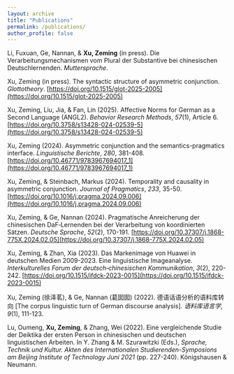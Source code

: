 ```yaml
---
layout: archive
title: "Publications"
permalink: /publications/
author_profile: false
---
```

Li, Fuxuan, Ge, Nannan, & **Xu, Zeming** (in press). Die Verarbeitungsmechanismen vom Plural der Substantive bei chinesischen Deutschlernenden. *Muttersprache*. 

Xu, Zeming (in press). The syntactic structure of asymmetric conjunction. *Glottotheory*. [https://doi.org/10.1515/glot-2025-2005](https://doi.org/10.1515/glot-2025-2005)
                    
Xu, Zeming, Liu, Jia, & Fan, Lin (2025). Affective Norms for German as a Second Language (ANGL2). *Behavior Research Methods*, *57*(1), Article 6. [https://doi.org/10.3758/s13428-024-02539-5](https://doi.org/10.3758/s13428-024-02539-5) 

Xu, Zeming (2024). Asymmetric conjunction and the semantics-pragmatics interface. *Linguistische Berichte*, *280*, 381-408. [https://doi.org/10.46771/9783967694017_1](https://doi.org/10.46771/9783967694017_1)

Xu, Zeming, & Steinbach, Markus (2024). Temporality and causality in asymmetric conjunction. *Journal of Pragmatics*, *233*, 35-50. [https://doi.org/10.1016/j.pragma.2024.09.006](https://doi.org/10.1016/j.pragma.2024.09.006)

Xu, Zeming, & Ge, Nannan (2024). Pragmatische Anreicherung der chinesischen DaF‐Lernenden bei der Verarbeitung von koordinierten Sätzen. *Deutsche Sprache*, *52*(2), 170-191. [https://doi.org/10.37307/j.1868-775X.2024.02.05](https://doi.org/10.37307/j.1868-775X.2024.02.05)

Xu, Zeming, & Zhan, Xia (2023). Das Markenimage von Huawei in deutschen Medien 2009-2023. Eine linguistische Imageanalyse. *Interkulturelles Forum der deutsch‐chinesischen Kommunikation*, *3*(2), 220-242. [https://doi.org/10.1515/ifdck-2023-0015](https://doi.org/10.1515/ifdck-2023-0015)

Xu, Zeming (徐泽茗), & Ge, Nannan (葛囡囡) (2022). 德语话语分析的语料库转向 [The corpus linguistic turn of German discourse analysis]. *语料库语言学*, *9*(1), 111-123.

Lu, Oumeng, **Xu, Zeming**, & Zhang, Wei (2022). Eine vergleichende Studie der Deiktika der ersten Person in chinesischen und deutschen linguistischen Arbeiten. In Y. Zhang & M. Szurawitzki (Eds.), *Sprache, Technik und Kultur. Akten des Internationalen Studierenden-Symposions am Beijing Institute of Technology Juni 2021* (pp. 227-240). Königshausen & Neumann. 
